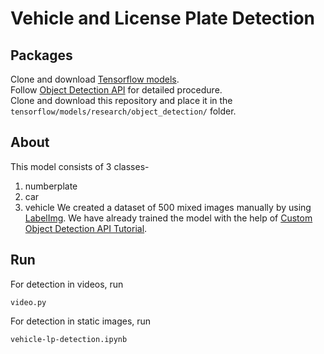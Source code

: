 # Vehicle and License Plate Detection
## Packages
Clone and download [Tensorflow models](https://github.com/tensorflow/models).\
Follow [Object Detection API](https://github.com/tensorflow/models/blob/master/research/object_detection/g3doc/installation.md) for detailed procedure.\
Clone and download this repository and place it in the ```tensorflow/models/research/object_detection/``` folder.

## About
This model consists of 3 classes-
1. numberplate
2. car
3. vehicle
We created a dataset of 500 mixed images manually by using [LabelImg](https://github.com/tzutalin/labelImg).
We have already trained the model with the help of [Custom Object Detection API Tutorial](https://pythonprogramming.net/custom-objects-tracking-tensorflow-object-detection-api-tutorial/).

## Run
For detection in videos, run
```
video.py
```
For detection in static images, run
```
vehicle-lp-detection.ipynb
```
